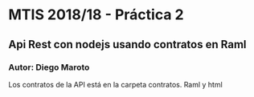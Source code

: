 # MTIS 2018/18 - Práctica 2
## Api Rest con nodejs usando contratos en Raml
### Autor: Diego Maroto

Los contratos de la API está en la carpeta contratos.
Raml y html